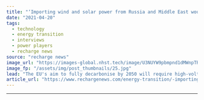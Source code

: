 ```yaml
---
title: "‘Importing wind and solar power from Russia and Middle East would be Europe’s cheapest route to net zero’"
date: "2021-04-20"
tags: 
  - technology
  - energy transition
  - interviews
  - power players
  - recharge news
source: "recharge news"
image_url: "https://images-global.nhst.tech/image/U3NUYW9pbmpnd1dMWnpTRnFYcjJEbGZGcjlPaVJOK09SeERFMDRTQ3N0TT0=/nhst/binary/f1ca7b710e78b36e5be2dabbd297d54d"
image_fp: "/assets/img/post_thumbnails/25.jpg"
lead: "The EU's aim to fully decarbonise by 2050 will require high-voltage intercontinental interconnection, rather than huge amounts of hydrogen, Hitachi ABB Power Grids chief technology officer Gerhard Salge tells Recharge"
article_url: "https://www.rechargenews.com/energy-transition/-importing-wind-and-solar-power-from-russia-and-middle-east-would-be-europe-s-cheapest-route-to-net-zero-/2-1-998411"
---
```


---
